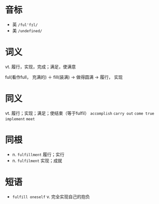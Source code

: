 # 音标

- 英 `/ful'fɪl/`
- 美 `/undefined/`

# 词义

vt. 履行，实现，完成；满足，使满意




ful(看作full， 充满的) ＋ fill(装满) → 做得圆满 → 履行， 实现

# 同义

vt. 履行；实现；满足；使结束（等于fulfil）
`accomplish` `carry out` `come true` `implement` `meet`

# 同根

- n. `fulfillment` 履行；实行
- n. `fulfilment` 实现；成就

# 短语

- `fulfill oneself` v. 完全实现自己的抱负

